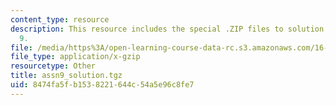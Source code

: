 ```yaml
---
content_type: resource
description: This resource includes the special .ZIP files to solution of assignment
  9.
file: /media/https%3A/open-learning-course-data-rc.s3.amazonaws.com/16-21-techniques-for-structural-analysis-and-design-spring-2005/8474fa5fb1538221644c54a5e96c8fe7_assn9_solution.tgz
file_type: application/x-gzip
resourcetype: Other
title: assn9_solution.tgz
uid: 8474fa5f-b153-8221-644c-54a5e96c8fe7
---
```

